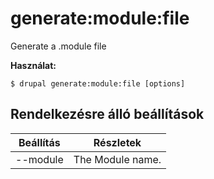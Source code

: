# generate:module:file
Generate a .module file

**Használat:**
```
$ drupal generate:module:file [options]
```

## Rendelkezésre álló beállítások
Beállítás | Részletek
-------|-------------
--module | The Module name.
